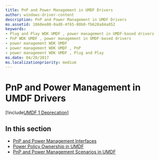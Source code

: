 ```yaml
---
title: PnP and Power Management in UMDF Drivers
author: windows-driver-content
description: PnP and Power Management in UMDF Drivers
ms.assetid: 1860ee80-0ad8-4f65-80b0-fb628a84a852
keywords:
- Plug and Play WDK UMDF , power management in UMDF-based drivers
- PnP WDK UMDF , power management in UMDF-based drivers
- power management WDK UMDF
- power management WDK UMDF , PnP
- power management WDK UMDF , Plug and Play
ms.date: 04/20/2017
ms.localizationpriority: medium
---
```


# PnP and Power Management in UMDF Drivers


[!include[UMDF 1 Deprecation](../umdf-1-deprecation.md)]

## In this section


-   [PnP and Power Management Interfaces](pnp-and-power-management-interfaces.md)
-   [Power Policy Ownership in UMDF](power-policy-ownership-in-umdf.md)
-   [PnP and Power Management Scenarios in UMDF](pnp-and-power-management-scenarios-in-umdf.md)

 

 





